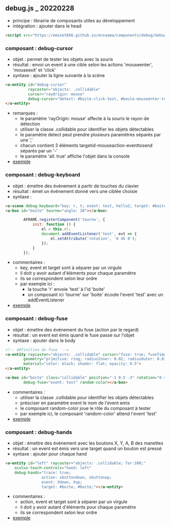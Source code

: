 ## debug.js _ 20220228
* principe : librairie de composants utiles au développement
* intégration : ajouter dans le head
```html
<script src="https://eminet666.github.io/ensaama/components/debug/debug.js"></script>
```

### composant : debug-cursor
* objet : permet de tester les objets avec la souris
* résultat : envoi un event à une cible selon les actions 'mouseenter', 'mouseexit' et 'click'
* syntaxe : ajouter la ligne suivante à la scène   
```html     
<a-entity id="debug-cursor" 
          raycaster="objects: .collidable" 
          cursor="rayOrigin: mouse" 
          debug-cursor="detect: #boite-click-test, #boule-mouseenter-test2; log: false">
</a-entity>
```
* remarques : 
    - le paramètre 'rayOrigin: mouse' affecte à la souris le rayon de détection
    - utiliser la classe .collidable pour identifier les objets détectables
    - le paramètre detect peut prendre plusieurs paramètres séparés par une ','
    - chacun contient 3 éléments targetid-mouseaction-eventtosend séparés par un '-'
    - le paramètre 'all: true' affiche l'objet dans la console
* [exemple](./debug_cursor.html)

### composant : debug-keyboard
* objet : émettre des événement à partir de touches du clavier
* résultat : émet un événement donné vers une ciblée choisie
* syntaxe : 
```html     
<a-scene debug-keyboard="key: r, t; event: test, hello2; target: #boite, #boule">
<a-box id="boite" tourne="angle: 30"></a-box>
```
```javascript
        AFRAME.registerComponent('tourne', {
            init: function () {
                el = this.el;
                document.addEventListener('test', evt => {
                    el.setAttribute('rotation', '0 45 0');
                });
            }
        });
```
* commentaires : 
    - key, event et target sont à séparer par un virgule
    - il doit y avoir autant d'éléments pour chaque paramètre
    - ils se correspondent selon leur ordre 
    - par exemple ici : 
        - la touche 'r' envoie 'test' à l'id 'boite'
        - un composant ici 'tourne' sur 'boite' écoute l'event 'test' avec un addEventListener
* [exemple](./debug_keyboard.html)

### composant : debug-fuse
* objet : émettre des événement du fuse (action par le regard)
* résultat : un event est émis quand le fuse passe sur l'objet
* syntaxe : ajouter dans le body
```html   
<!-- définition du fuse  -->
<a-entity raycaster="objects: .collidable" cursor="fuse: true; fuseTimeout: 500" position="0 0 -1"
        geometry="primitive: ring; radiusInner: 0.02; radiusOuter: 0.03" 
        material="color: black; shader: flat; opacity: 0.5">
</a-entity>

<a-box id="boite" class="collidable" position="-1 0.5 -3" rotation="0 45 0" color="#4CC3D9" 
        debug-fuse="event: test" random-color></a-box>
```
* commentaires : 
    - utiliser la classe .collidable pour identifier les objets détectables    
    - présciser en paramètre event le nom de l'event emis
    - le composant random-color joue le rôle du composant à tester
    - par exemple ici, le composant 'random-color' attend l'event 'test'
* [exemple](./debug_fuse.html)

### composant : debug-hands
* objet : émettre des événement avec les boutons X, Y, A, B des manettes
* résultat : un event est émis vers une target quand un bouton est pressé
* syntaxe : ajouter pour chaque hand
```html   
<a-entity id="left" raycaster="objects: .collidable; far:100;"
    oculus-touch-controls="hand: left" 
    debug-hands="trace: true;
                action: xbuttondown, xbuttonup; 
                event: Xdown, Xup;
                target: #boite, #boite;"></a-entity>
```
* commentaires :  
    - action, event et target sont à séparer par un virgule
    - il doit y avoir autant d'éléments pour chaque paramètre
    - ils se correspondent selon leur ordre 
* [exemple](./debug_hands.html)


